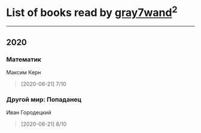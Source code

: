 # List of books read by [gray7wand](https://plus.google.com/u/0/110080946273609412257/)<sup>2</sup>
---

## 2020

### Математик
Максим Керн
> [2020-06-21] 7/10


### Другой мир: Попаданец
Иван Городецкий
> [2020-06-21] 8/10



